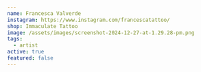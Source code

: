 ```yaml
---
name: Francesca Valverde
instagram: https://www.instagram.com/francescatattoo/
shop: Immaculate Tattoo
image: /assets/images/screenshot-2024-12-27-at-1.29.28-pm.png
tags:
  - artist
active: true
featured: false
---
```

